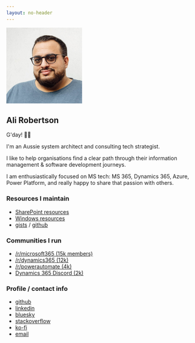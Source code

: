 ```yaml
---
layout: no-header
---
```

<aside class="profile-image" role="img" aria-labelledby="profile-heading">
    <img src="/assets/ali-robertson.jpg" 
         alt="Professional headshot of Ali Robertson, an Australian system architect and tech strategist" 
         width="200" 
         height="200"
         loading="eager" />
</aside>

##  Ali Robertson


G'day! 👦🏽

I'm an Aussie system architect and consulting tech strategist.

I like to help organisations find a clear path through their information management & software development journeys.

I am enthusiastically focused on MS tech: MS 365, Dynamics 365, Azure, Power Platform, and really happy to share that passion with others.

### Resources I maintain

- [SharePoint resources](/resources/sharepoint/)
- [Windows resources](/resources/windows/)
- [gists](https://gist.github.com/alirobe/public?direction=desc&sort=updated) / [github](https://github.com/alirobe)

### Communities I run

- [/r/microsoft365 (15k members)](//old.reddit.com/r/microsoft365)
- [/r/dynamics365 (12k)](//old.reddit.com/r/dynamics365)
- [/r/powerautomate (4k)](//old.reddit.com/r/powerautomate)
- [Dynamics 365 Discord (2k)](//discord.gg/sPSYyYgU39)

### Profile / contact info

- [github](//github.com/alirobe)
- [linkedin](//www.linkedin.com/in/alirobe)
- [bluesky](//bsky.app/profile/ali.id.au)
- [stackoverflow](//stackoverflow.com/users/114149/alirobe)
- [ko-fi](//ko-fi.com/alirobe)
- [email](mailto:ali@ali.id.au)

